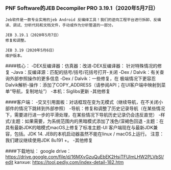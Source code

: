 ### PNF Software的JEB Decompiler PRO 3.19.1（2020年5月7日）

    Jeb软件是一款专业实用的jeb Android 反编绎工具！我们的逆向工程平台进行拆卸、反编译、调试、分析代码和文档文件，手动或作为分析管道的一部分。

    JEB 3.19.1（2020年5月7日）
    修复和调整。

    JEB 3.19（2020年5月6日）
    维护版本。

####核心：
    -DEX反编译器：仿真器：改进-DEX反编译器：
    针对特殊情况的修复
    -Java：反编译源：匹配的括号/括号/花括号打开-关闭
    -Dex / Dalvik：有关查询外部参照操作的更多信息
    -Dex / Dalvik：一些修复，在
    极端情况下更容忍Dalvik解析-操作：添加了COPY_ADDRESS（请参阅API；在UI客户端中映射到菜单“导航，复制地址”）
    -本机：Siglibs更新
    -其他修复

####客户端：
    -交叉引用面板：对话框现在变为无模式（继续导航，在不关闭小部件的情况下跳转到外部参照）
    -导航：修复和调整了历史记录导航（在某些情况下，需要进行进一步的平滑处理，在某些情况下导航历史记录仍会违反直觉）
    -样式/主题：如果需要，为系统范围内的黑暗模式添加了浅色/深褐色回退
    -主题：在具有最新JDK的暗模式macOS上修复了标准主题-UI
    客户端现在与最新JDK兼容，包括。JDK 14. JEB的本机启动器虽然不能在linux / macOS上运行。
    注意：我们建议继续使用JDK 8u191 +。
    -其他修复
    
####下载地址：
    google drive：https://drive.google.com/file/d/16MXvGzuQuEbEK2HsiTFUlmLHW2PLVbSl/edit
    kanxue: https://tool.pediy.com/index-detail-182.htm
